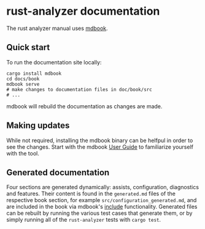 # rust-analyzer documentation

The rust analyzer manual uses [mdbook](https://rust-lang.github.io/mdBook/).

## Quick start

To run the documentation site locally:

```shell
cargo install mdbook
cd docs/book
mdbook serve
# make changes to documentation files in doc/book/src
# ...
```

mdbook will rebuild the documentation as changes are made.

## Making updates

While not required, installing the mdbook binary can be helfpul in order to see the changes.
Start with the mdbook [User Guide](https://rust-lang.github.io/mdBook/guide/installation.html) to familiarize yourself with the tool.

## Generated documentation

Four sections are generated dynamically: assists, configuration, diagnostics and features. Their content is found in the `generated.md` files
of the respective book section, for example `src/configuration_generated.md`, and are included in the book via mdbook's
[include](https://rust-lang.github.io/mdBook/format/mdbook.html#including-files) functionality. Generated files can be rebuilt by running the various
test cases that generate them, or by simply running all of the `rust-analyzer` tests with `cargo test`.
